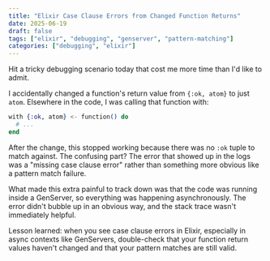 ```yaml
---
title: "Elixir Case Clause Errors from Changed Function Returns"
date: 2025-06-19
draft: false
tags: ["elixir", "debugging", "genserver", "pattern-matching"]
categories: ["debugging", "elixir"]
---
```


Hit a tricky debugging scenario today that cost me more time than I'd like to admit.

I accidentally changed a function's return value from `{:ok, atom}` to just `atom`. Elsewhere in the code, I was calling that function with:

```elixir
with {:ok, atom} <- function() do
  # ...
end
```

After the change, this stopped working because there was no `:ok` tuple to match against. The confusing part? The error that showed up in the logs was a "missing case clause error" rather than something more obvious like a pattern match failure.

What made this extra painful to track down was that the code was running inside a GenServer, so everything was happening asynchronously. The error didn't bubble up in an obvious way, and the stack trace wasn't immediately helpful.

Lesson learned: when you see case clause errors in Elixir, especially in async contexts like GenServers, double-check that your function return values haven't changed and that your pattern matches are still valid.
